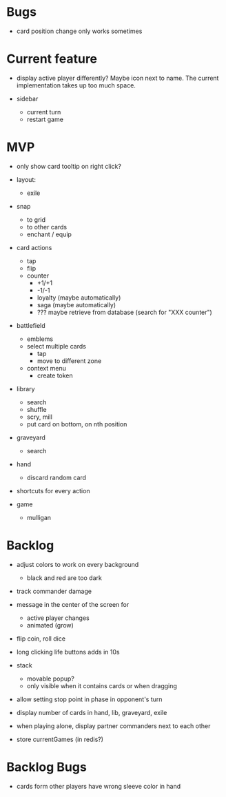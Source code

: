 # Bugs

- card position change only works sometimes

# Current feature

- display active player differently? Maybe icon next to name. The current implementation takes up too much space.

- sidebar

  - current turn
  - restart game


# MVP

- only show card tooltip on right click?

* layout:

  - exile

* snap

  - to grid
  - to other cards
  - enchant / equip

* card actions

  - tap
  - flip
  - counter
    - +1/+1
    - -1/-1
    - loyalty (maybe automatically)
    - saga (maybe automatically)
    - ??? maybe retrieve from database (search for "XXX counter")

* battlefield

  - emblems
  - select multiple cards
    - tap
    - move to different zone
  - context menu
    - create token

* library

  - search
  - shuffle
  - scry, mill
  - put card on bottom, on nth position

* graveyard

  - search

* hand

  - discard random card

* shortcuts for every action

* game
  - mulligan

# Backlog

- adjust colors to work on every background
  - black and red are too dark

- track commander damage

- message in the center of the screen for

  - active player changes
  - animated (grow)

- flip coin, roll dice

- long clicking life buttons adds in 10s

- stack

  - movable popup?
  - only visible when it contains cards or when dragging

- allow setting stop point in phase in opponent's turn
- display number of cards in hand, lib, graveyard, exile
- when playing alone, display partner commanders next to each other
- store currentGames (in redis?)

# Backlog Bugs

- cards form other players have wrong sleeve color in hand
